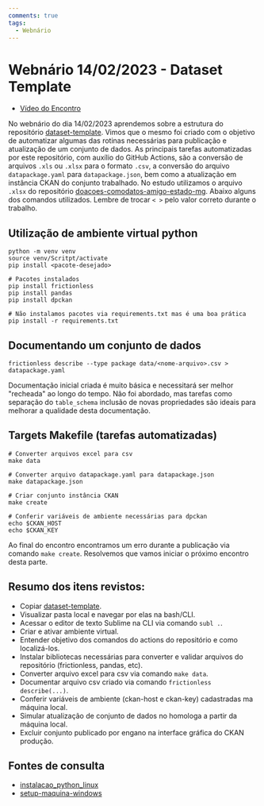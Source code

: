 ```yaml
---
comments: true
tags:
  - Webnário
---
```


# Webnário 14/02/2023 - Dataset Template

- [Vídeo do Encontro](https://youtu.be/jVv1MlfvOxg)

No webnário do dia 14/02/2023 aprendemos sobre a estrutura do repositório [dataset-template](https://github.com/transparencia-mg/dataset-template).
Vimos que o mesmo foi criado com o objetivo de automatizar algumas das rotinas necessárias para publicação e atualização de um conjunto de dados.
As principais tarefas automatizadas por este repositório, com auxílio do GitHub Actions, são a conversão de arquivos `.xls` ou `.xlsx` para o formato `.csv`, a conversão do arquivo `datapackage.yaml` para `datapackage.json`, bem como a atualização em instância CKAN do conjunto trabalhado. 
No estudo utilizamos o arquivo `.xlsx` do repositório [doacoes-comodatos-amigo-estado-mg](https://github.com/transparencia-mg/doacoes-comodatos-amigo-estado-mg).
Abaixo alguns dos comandos utilizados. Lembre de trocar `< >` pelo valor correto durante o trabalho.

## Utilização de ambiente virtual python

```
python -m venv venv
source venv/Scritpt/activate
pip install <pacote-desejado>

# Pacotes instalados
pip install frictionless
pip install pandas
pip install dpckan

# Não instalamos pacotes via requirements.txt mas é uma boa prática
pip install -r requirements.txt
```

## Documentando um conjunto de dados

```
frictionless describe --type package data/<nome-arquivo>.csv > datapackage.yaml
```

Documentação inicial criada é muito básica e necessitará ser melhor "recheada" ao longo do tempo. 
Não foi abordado, mas tarefas como separação do `table_schema` inclusão de novas propriedades são ideais para melhorar a qualidade desta documentação.

## Targets Makefile (tarefas automatizadas)

```
# Converter arquivos excel para csv
make data

# Converter arquivo datapackage.yaml para datapackage.json
make datapackage.json

# Criar conjunto instância CKAN
make create

# Conferir variáveis de ambiente necessárias para dpckan
echo $CKAN_HOST
echo $CKAN_KEY
```

Ao final do encontro encontramos um erro durante a publicação via comando `make create`. 
Resolvemos que vamos iniciar o próximo encontro desta parte.

## Resumo dos itens revistos:

- Copiar [dataset-template](https://github.com/transparencia-mg/dataset-template).
- Visualizar pasta local e navegar por elas na bash/CLI.
- Acessar o editor de texto Sublime na CLI via comando `subl .`.
- Criar e ativar ambiente virtual.
- Entender objetivo dos comandos do actions do repositório e como localizá-los.
- Instalar bibliotecas necessárias para converter e validar arquivos do repositório (frictionless, pandas, etc).
- Converter arquivo excel para csv via comando `make data`.
- Documentar arquivo csv criado via comando `frictionless describe(...)`.
- Conferir variáveis de ambiente (ckan-host e ckan-key) cadastradas ma máquina local.
- Simular atualização de conjunto de dados no homologa a partir da máquina local.
- Excluir conjunto publicado por engano na interface gráfica do CKAN produção.

## Fontes de consulta

- [instalacao_python_linux](https://github.com/transparencia-mg/handbook/blob/main/old_content/instalacao_python_linux.md)
- [setup-maquina-windows](https://github.com/transparencia-mg/handbook/blob/main/old_content/.github/ISSUE_TEMPLATE/setup-maquina-windows.md)
